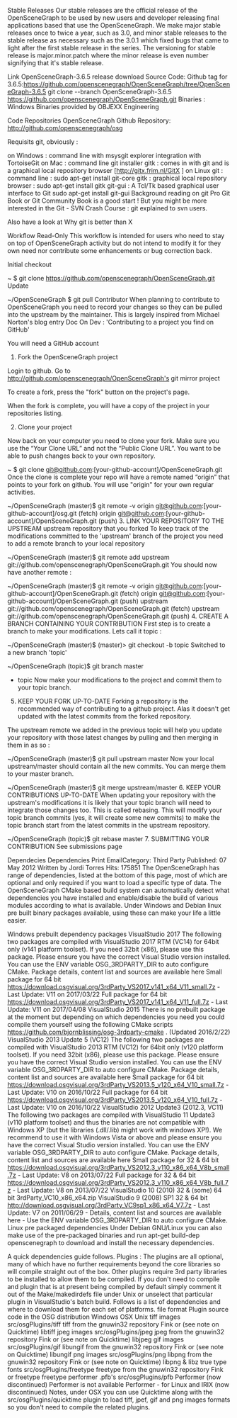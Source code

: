 Stable Releases
Our stable releases are the official release of the OpenSceneGraph to be used by new users and developer releasing final applications based that use the OpenSceneGraph.  We make major stable releases once to twice a year, such as 3.0, and minor stable releases to the stable release as necessary such as the 3.0.1 which fixed bugs that came to light after the first stable release in the series.  The versioning for stable release is major.minor.patch where the minor release is even number signifying that it's stable release.

Link OpenSceneGraph-3.6.5 release download
Source Code:
Github tag for 3.6.5:https://github.com/openscenegraph/OpenSceneGraph/tree/OpenSceneGraph-3.6.5
git clone --branch OpenSceneGraph-3.6.5 https://github.com/openscenegraph/OpenSceneGraph.git
Binaries :
Windows Binaries provided by OBJEXX Engineering

Code Repositories
OpenSceneGraph Github Repository:
http://github.com/openscenegraph/osg

Requisits
git, obviously :

on Windows :
command line with msysgit
explorer integration with TortoiseGit
on Mac :
command line git installer
gitk : comes in with git and is a graphical local repository browser
[http://gitx.frim.nl/GitX ]
on Linux
git : command line : sudo apt-get install git-core
gitk : graphical local repository browser : sudo apt-get install gitk
git-gui : A Tcl/Tk based graphical user interface to Git sudo apt-get install git-gui
Background reading on git
Pro Git Book or Git Community Book is a good start ! But you might be more interested in the Git - SVN Crash Course : git explained to svn users.

Also have a look at Why git is better than X

Workflow
Read-Only
This workflow is intended for users who need to stay on top of OpenSceneGraph activity but do not intend to modify it for they own need nor contribute some enhancements or bug correction back.

Initial checkout

~ $ git clone https://github.com/openscenegraph/OpenSceneGraph.git
Update

~/OpenSceneGraph $ git pull
Contributor
When planning to contribute to OpenSceneGraph you need to record your changes so they can be pulled into the upstream by the maintainer. This is largely inspired from Michael Norton's blog entry Doc On Dev : 'Contributing to a project you find on GitHub'

You will need a GitHub account

1. Fork the OpenSceneGraph project

Login to github. Go to http://github.com/openscenegraph/OpenSceneGraph's git mirror project



To create a fork, press the "fork" button on the project's page.

When the fork is complete, you will have a copy of the project in your repositories listing.



2. Clone your project

Now back on your computer you need to clone your fork. Make sure you use the “Your Clone URL” and not the “Public Clone URL”. You want to be able to push changes back to your own repository.

~ $ git clone git@github.com:[your-github-account]/OpenSceneGraph.git
Once the clone is complete your repo will have a remote named “origin” that points to your fork on github. You will use "origin" for your own regular activities.

~/OpenSceneGraph (master)$ git remote -v 
origin git@github.com:[your-github-account]/osg.git (fetch) 
origin git@github.com:[your-github-account]/OpenSceneGraph.git (push)
3. LINK YOUR REPOSITORY TO THE UPSTREAM
upstream
repository that you forked
To keep track of the modifications committed to the 'upstream' branch of the project you need to add a remote branch to your local repository

~/OpenSceneGraph (master)$ git remote add upstream git://github.com/openscenegraph/OpenSceneGraph.git
You should now have another remote :

~/OpenSceneGraph (master)$ git remote -v
origin git@github.com:[your-github-account]/OpenSceneGraph.git (fetch)
origin git@github.com:[your-github-account]/OpenSceneGraph.git (push)
upstream git://github.com/openscenegraph/OpenSceneGraph.git (fetch)
upstream git://github.com/openscenegraph/OpenSceneGraph.git (push)
4. CREATE A BRANCH CONTAINING YOUR CONTRIBUTION
First step is to create a branch to make your modifications. Lets call it topic :

~/OpenSceneGraph (master)$ (master)> git checkout -b topic
Switched to a new branch 'topic'

~/OpenSceneGraph (topic)$ git branch
master
* topic
Now make your modifications to the project and commit them to your topic branch.

5. KEEP YOUR FORK UP-TO-DATE
Forking a repository is the recommended way of contributing to a github project. Alas it doesn't get updated with the latest commits from the forked repository.

The upstream remote we added in the previous topic will help you update your repository with those latest changes by pulling and then merging in them in as so :

~/OpenSceneGraph (master)$ git pull upstream master
Now your local upstream/master should contain all the new commits. You can merge them to your master branch.

~/OpenSceneGraph (master)$ git merge upstream/master
6. KEEP YOUR CONTRIBUTIONS UP-TO-DATE
When updating your repository with the upstream's modifications it is likely that your topic branch will need to integrate those changes too. This is called rebasing. This will modify your topic branch commits (yes, it will create some new commits) to make the topic branch start from the latest commits in the upstream repository.

~/OpenSceneGraph (topic)$ git rebase master
7. SUBMITTING YOUR CONTRIBUTION
See submissions page

Dependecies
Dependencies
 Print  EmailCategory: Third Party Published: 07 May 2012 Written by Jordi Torres Hits: 175851
The OpenSceneGraph has range of dependencies, listed at the bottom of this page, most of which are optional and only required if you want to load a specific type of data. The OpenSceneGraph CMake based build system can automatically detect what dependencies you have installed and enable/disable the build of various modules according to what is available. Under Windows and Debian linux pre built binary packages available, using these can make your life a little easier.

Windows prebuilt dependency packages
VisualStudio 2017
The following two packages are compiled with VisualStudio 2017 RTM (VC14) for 64bit only (v141 platform toolset). If you need 32bit (x86), please use this package. Please ensure you have the correct Visual Studio version installed. You can use the ENV variable OSG_3RDPARTY_DIR to auto configure CMake. Package details, content list and sources are available here
Small package for 64 bit https://download.osgvisual.org/3rdParty_VS2017_v141_x64_V11_small.7z - Last Update: V11 on 2017/03/22
Full package for 64 bit https://download.osgvisual.org/3rdParty_VS2017_v141_x64_V11_full.7z - Last Update: V11 on 2017/04/08
VisualStudio 2015
There is no prebuilt package at the moment but depending on which dependencies you need you could compile them yourself using the following CMake scripts https://github.com/bjornblissing/osg-3rdparty-cmake . (Updated 2016/2/22)
VisualStudio 2013 Update 5 (VC12)
The following two packages are compiled with VisualStudio 2013 RTM (VC12) for 64bit only (v120 platform toolset). If you need 32bit (x86), please use this package. Please ensure you have the correct Visual Studio version installed. You can use the ENV variable OSG_3RDPARTY_DIR to auto configure CMake. Package details, content list and sources are available here
Small package for 64 bit https://download.osgvisual.org/3rdParty_VS2013.5_v120_x64_V10_small.7z - Last Update: V10 on 2016/10/22
Full package for 64 bit https://download.osgvisual.org/3rdParty_VS2013.5_v120_x64_V10_full.7z - Last Update: V10 on 2016/10/22
VisualStudio 2012 Update3 (2012.3, VC11)
The following two packages are compiled with VisualStudio 11 Update3 (v110 platform toolset) and thus the binaries are not compatible with Windows XP (but the libraries (.dll/.lib) might work with windows XP!). We recommend to use it with Windows Vista or above and please ensure you have the correct Visual Studio version installed. You can use the ENV variable OSG_3RDPARTY_DIR to auto configure CMake. Package details, content list and sources are available here
Small package for 32 & 64 bit https://download.osgvisual.org/3rdParty_VS2012.3_v110_x86_x64_V8b_small.7z - Last Update: V8 on 2013/07/22
Full package for 32 & 64 bit https://download.osgvisual.org/3rdParty_VS2012.3_v110_x86_x64_V8b_full.7z - Last Update: V8 on 2013/07/22
VisualStudio 10 (2010)
32 & (some) 64 bit 3rdParty_VC10_x86_x64.zip
VisualStudio 9 (2008) SP1
32 & 64 bit http://download.osgvisual.org/3rdParty_VC9sp1_x86_x64_V7.7z - Last Update: V7 on 2011/06/29 - Details, content list and sources are available here - Use the ENV variable OSG_3RDPARTY_DIR to auto configure CMake.
Linux pre packaged dependencies
Under Debian GNU/Linux you can also make use of the pre-packaged binaries and run apt-get build-dep openscenegraph to download and install the necessary dependencies.
 

A quick dependencies guide follows.
Plugins :
The plugins are all optional, many of which have no further requirements beyond the core libraries so will compile straight out of the box. Other plugins require 3rd party libraries to be installed to allow them to be compiled. If you don't need to compile and plugin that is at present being compiled by default simply comment it out of the Make/makedirdefs file under Unix or unselect that particular plugin in VisualStudio's batch build. Follows is a list of dependencies and where to download them for each set of platforms.
file format	Plugin source code in the OSG distribution	Windows	OSX	Unix
tiff images	src/osgPlugins/tiff	tiff from the gnuwin32 repository	Fink or (see note on Quicktime)	libtiff
jpeg images	src/osgPlugins/jpeg	jpeg from the gnuwin32 repository	Fink or (see note on Quicktime)	libjpeg
gif images	src/osgPlugins/gif	libungif from the gnuwin32 repository	Fink or (see note on Quicktime)	libungif
png images	src/osgPlugins/png	libpng from the gnuwin32 repository	Fink or (see note on Quicktime)	libpng & libz
true type fonts	src/osgPlugins/freetype	freetype from the gnuwin32 repository	Fink or freetype	freetype
performer .pfb's	src/osgPlugins/pfb	Performer (now discontinued)	Performer is not available	Performer - for Linux and IRIX (now discontinued)
Notes, under OSX you can use Quicktime along with the src/osgPlugins/quicktime plugin to load tiff, jpef, gif and png images formats so you don't need to compile the related plugins.
